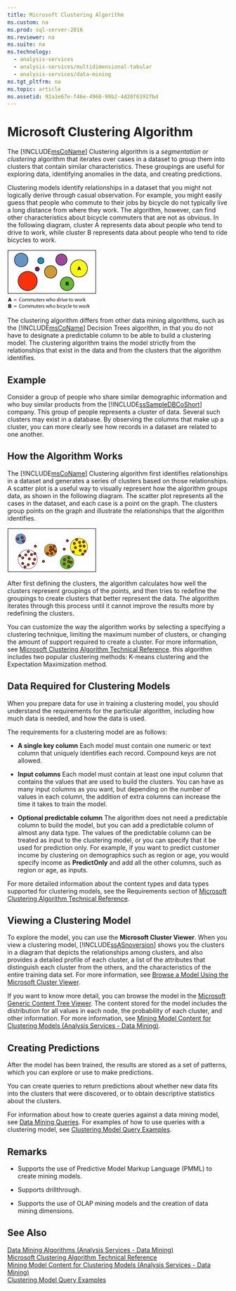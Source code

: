 ```yaml
---
title: Microsoft Clustering Algorithm
ms.custom: na
ms.prod: sql-server-2016
ms.reviewer: na
ms.suite: na
ms.technology: 
  - analysis-services
  - analysis-services/multidimensional-tabular
  - analysis-services/data-mining
ms.tgt_pltfrm: na
ms.topic: article
ms.assetid: 92a1e67e-f46e-4960-99b2-4d20f6192fbd
---
```

# Microsoft Clustering Algorithm
  The [!INCLUDE[msCoName](../../Topics/TopicNameContainA/includes/msCoName_md.md)] Clustering algorithm is a *segmentation* or *clustering* algorithm that iterates over cases in a dataset to group them into clusters that contain similar characteristics. These groupings are useful for exploring data, identifying anomalies in the data, and creating predictions.  
  
 Clustering models identify relationships in a dataset that you might not logically derive through casual observation. For example, you might easily guess that people who commute to their jobs by bicycle do not typically live a long distance from where they work. The algorithm, however, can find other characteristics about bicycle commuters that are not as obvious. In the following diagram, cluster A represents data about people who tend to drive to work, while cluster B represents data about people who tend to ride bicycles to work.  
  
 ![Cluster pattern of commuter tendencies](../../Topics/TopicNameNotContainA/media/Clustering_Example.gif "Clustering_Example")  
  
 The clustering algorithm differs from other data mining algorithms, such as the [!INCLUDE[msCoName](../../Topics/TopicNameContainA/includes/msCoName_md.md)] Decision Trees algorithm, in that you do not have to designate a predictable column to be able to build a clustering model. The clustering algorithm trains the model strictly from the relationships that exist in the data and from the clusters that the algorithm identifies.  
  
## Example  
 Consider a group of people who share similar demographic information and who buy similar products from the [!INCLUDE[ssSampleDBCoShort](../../Topics/TopicNameContainA/includes/ssSampleDBCoShort_md.md)] company. This group of people represents a cluster of data. Several such clusters may exist in a database. By observing the columns that make up a cluster, you can more clearly see how records in a dataset are related to one another.  
  
## How the Algorithm Works  
 The [!INCLUDE[msCoName](../../Topics/TopicNameContainA/includes/msCoName_md.md)] Clustering algorithm first identifies relationships in a dataset and generates a series of clusters based on those relationships. A scatter plot is a useful way to visually represent how the algorithm groups data, as shown in the following diagram. The scatter plot represents all the cases in the dataset, and each case is a point on the graph. The clusters group points on the graph and illustrate the relationships that the algorithm identifies.  
  
 ![Scatter plot of cases in a dataset](../../Topics/TopicNameNotContainA/media/Clustering_Plot.gif "Clustering_Plot")  
  
 After first defining the clusters, the algorithm calculates how well the clusters represent groupings of the points, and then tries to redefine the groupings to create clusters that better represent the data. The algorithm iterates through this process until it cannot improve the results more by redefining the clusters.  
  
 You can customize the way the algorithm works by selecting a specifying a clustering technique, limiting the maximum number of clusters, or changing the amount of support required to create a cluster. For more information, see [Microsoft Clustering Algorithm Technical Reference](../../Topics/TopicNameNotContainA/Microsoft-Clustering-Algorithm-Technical-Reference.md). this algorithm includes two popular clustering methods: K-means clustering and the Expectation Maximization method.  
  
## Data Required for Clustering Models  
 When you prepare data for use in training a clustering model, you should understand the requirements for the particular algorithm, including how much data is needed, and how the data is used.  
  
 The requirements for a clustering model are as follows:  
  
-   **A single key column** Each model must contain one numeric or text column that uniquely identifies each record. Compound keys are not allowed.  
  
-   **Input columns** Each model must contain at least one input column that contains the values that are used to build the clusters. You can have as many input columns as you want, but depending on the number of values in each column, the addition of extra columns can increase the time it takes to train the model.  
  
-   **Optional predictable column** The algorithm does not need a predictable column to build the model, but you can add a predictable column of almost any data type. The values of the predictable column can be treated as input to the clustering model, or you can specify that it be used for prediction only. For example, if you want to predict customer income by clustering on demographics such as region or age, you would specify income as **PredictOnly** and add all the other columns, such as region or age, as inputs.  
  
 For more detailed information about the content types and data types supported for clustering models, see the Requirements section of [Microsoft Clustering Algorithm Technical Reference](../../Topics/TopicNameNotContainA/Microsoft-Clustering-Algorithm-Technical-Reference.md).  
  
## Viewing a Clustering Model  
 To explore the model, you can use the **Microsoft Cluster Viewer**. When you view a clustering model, [!INCLUDE[ssASnoversion](../../Topics/TopicNameContainA/includes/ssASnoversion_md.md)] shows you the clusters in a diagram that depicts the relationships among clusters, and also provides a detailed profile of each cluster, a list of the attributes that distinguish each cluster from the others, and the characteristics of the entire training data set. For more information, see [Browse a Model Using the Microsoft Cluster Viewer](../../Topics/TopicNameContainA/Browse-a-Model-Using-the-Microsoft-Cluster-Viewer.md).  
  
 If you want to know more detail, you can browse the model in the [Microsoft Generic Content Tree Viewer](../../Topics/TopicNameContainA/Browse-a-Model-Using-the-Microsoft-Generic-Content-Tree-Viewer.md). The content stored for the model includes the distribution for all values in each node, the probability of each cluster, and other information. For more information, see [Mining Model Content for Clustering Models &#40;Analysis Services - Data Mining&#41;](../../Topics/TopicNameNotContainA/Mining-Model-Content-for-Clustering-Models--Analysis-Services---Data-Mining-.md).  
  
## Creating Predictions  
 After the model has been trained, the results are stored as a set of patterns, which you can explore or use to make predictions.  
  
 You can create queries to return predictions about whether new data fits into the clusters that were discovered, or to obtain descriptive statistics about the clusters.  
  
 For information about how to create queries against a data mining model, see [Data Mining Queries](../../Topics/TopicNameNotContainA/Data-Mining-Queries.md). For examples of how to use queries with a clustering model, see [Clustering Model Query Examples](../../Topics/TopicNameNotContainA/Clustering-Model-Query-Examples.md).  
  
## Remarks  
  
-   Supports the use of Predictive Model Markup Language (PMML) to create mining models.  
  
-   Supports drillthrough.  
  
-   Supports the use of OLAP mining models and the creation of data mining dimensions.  
  
## See Also  
 [Data Mining Algorithms &#40;Analysis Services - Data Mining&#41;](../../Topics/TopicNameNotContainA/Data-Mining-Algorithms--Analysis-Services---Data-Mining-.md)   
 [Microsoft Clustering Algorithm Technical Reference](../../Topics/TopicNameNotContainA/Microsoft-Clustering-Algorithm-Technical-Reference.md)   
 [Mining Model Content for Clustering Models &#40;Analysis Services - Data Mining&#41;](../../Topics/TopicNameNotContainA/Mining-Model-Content-for-Clustering-Models--Analysis-Services---Data-Mining-.md)   
 [Clustering Model Query Examples](../../Topics/TopicNameNotContainA/Clustering-Model-Query-Examples.md)  
  
  